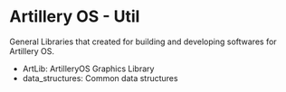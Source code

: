 # Artillery OS - Util

General Libraries that created for building and developing softwares for Artillery OS.

* ArtLib: ArtilleryOS Graphics Library
* data_structures: Common data structures
